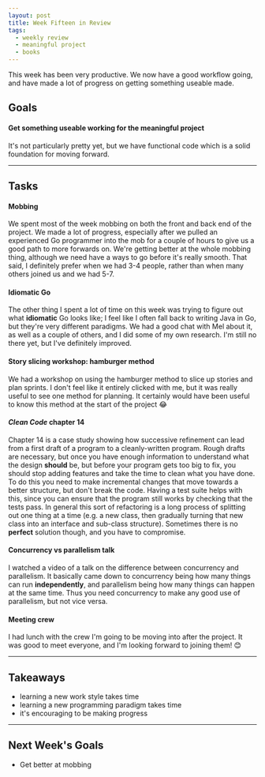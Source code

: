 ```yaml
---
layout: post
title: Week Fifteen in Review
tags:
  - weekly review
  - meaningful project
  - books
---
```


This week has been very productive. We now have a good workflow going, and have made a lot of progress on getting something useable made.

## Goals

#### Get something useable working for the meaningful project

It's not particularly pretty yet, but we have functional code which is a solid foundation for moving forward.

---

## Tasks

#### Mobbing

We spent most of the week mobbing on both the front and back end of the project. We made a lot of progress, especially after we pulled an experienced Go programmer into the mob for a couple of hours to give us a good path to more forwards on. We're getting better at the whole mobbing thing, although we need have a ways to go before it's really smooth. That said, I definitely prefer when we had 3-4 people, rather than when many others joined us and we had 5-7.

#### Idiomatic Go

The other thing I spent a lot of time on this week was trying to figure out what **idiomatic** Go looks like; I feel like I often fall back to writing Java in Go, but they're very different paradigms. We had a good chat with Mel about it, as well as a couple of others, and I did some of my own research. I'm still no there yet, but I've definitely improved.

#### Story slicing workshop: hamburger method

We had a workshop on using the hamburger method to slice up stories and plan sprints. I don't feel like it entirely clicked with me, but it was really useful to see one method for planning. It certainly would have been useful to know this method at the start of the project :joy:

#### _Clean Code_ chapter 14

Chapter 14 is a case study showing how successive refinement can lead from a first draft of a program to a cleanly-written program. Rough drafts are necessary, but once you have enough information to understand what the design **should** be, but before your program gets too big to fix, you should stop adding features and take the time to clean what you have done. To do this you need to make incremental changes that move towards a better structure, but don't break the code. Having a test suite helps with this, since you can ensure that the program still works by checking that the tests pass. In general this sort of refactoring is a long process of splitting out one thing at a time (e.g. a new class, then gradually turning that new class into an interface and sub-class structure). Sometimes there is no **perfect** solution though, and you have to compromise.

#### Concurrency vs parallelism talk

I watched a video of a talk on the difference between concurrency and parallelism. It basically came down to concurrency being how many things can run **independently**, and parallelism being how many things can happen at the same time. Thus you need concurrency to make any good use of parallelism, but not vice versa.

#### Meeting crew

I had lunch with the crew I'm going to be moving into after the project. It was good to meet everyone, and I'm looking forward to joining them! :blush:

---

## Takeaways

* learning a new work style takes time
* learning a new programming paradigm takes time
* it's encouraging to be making progress

---

## Next Week's Goals

* Get better at mobbing
